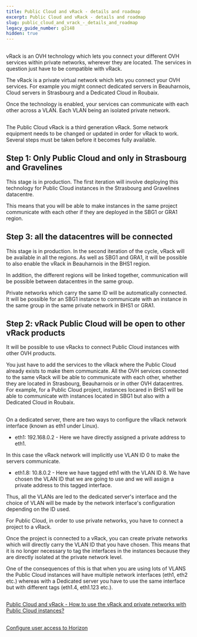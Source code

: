 ```yaml
---
title: Public Cloud and vRack - details and roadmap
excerpt: Public Cloud and vRack - details and roadmap
slug: public_cloud_and_vrack_-_details_and_roadmap
legacy_guide_number: g2148
hidden: true
---
```



## 
vRack is an OVH technology which lets you connect your different OVH services within private networks, wherever they are located. The services in question just have to be compatible with vRack. 

The vRack is a private virtual network which lets you connect your OVH services. For example you might connect dedicated servers in Beauharnois, Cloud servers in Strasbourg and a Dedicated Cloud in Roubaix.

Once the technology is enabled, your services can communicate with each other across a VLAN. Each VLAN being an isolated private network.


## 
The Public Cloud vRack is a third generation vRack. Some network equipment needs to be changed or updated in order for vRack to work. Several steps must be taken before it becomes fully available.


## Step 1: Only Public Cloud and only in Strasbourg and Gravelines
This stage is in production.
The first iteration will involve deploying this technology for Public Cloud instances in the Strasbourg and Gravelines datacentre.

This means that you will be able to make instances in the same project communicate with each other if they are deployed in the SBG1 or GRA1 region.


## Step 3: all the datacentres will be connected
This stage is in production.
In the second iteration of the cycle, vRack will be available in all the regions. As well as SBG1 and GRA1, it will be possible to also enable the vRack in Beauharnois in the BHS1 region. 

In addition, the different regions will be linked together, communication will be possible between datacentres in the same group. 

Private networks which carry the same ID will be automatically connected. It will be possible for an SBG1 instance to communicate with an instance in the same group in the same private network in BHS1 or GRA1.


## Step 2: vRack Public Cloud will be open to other vRack products
It will be possible to use vRacks to connect Public Cloud instances with other OVH products. 

You just have to add the services to the vRack where the Public Cloud already exists to make them communicate. All the OVH services connected to the same vRack will be able to communicate with each other, whether they are located in Strasbourg, Beauharnois or in other OVH datacentres. For example, for a Public Cloud project, instances locared in BHS1 will be able to communicate with instances located in SBG1 but also with a Dedicated Cloud in Roubaix.


## 
On a dedicated server, there are two ways to configure the vRack network interface (known as eth1 under Linux).


- eth1: 192.168.0.2 - Here we have directly assigned a private address to eth1.

In this case the vRack network will implicitly use VLAN ID 0 to make the servers communicate. 

- eth1.8: 10.8.0.2 - Here we have tagged eth1 with the VLAN ID 8. We have chosen the VLAN ID that we are going to use and we will assign a private address to this tagged interface. 


Thus, all the VLANs are led to the dedicated server's interface and the choice of VLAN will be made by the network interface's configuration depending on the ID used.

For Public Cloud, in order to use private networks, you have to connect a project to a vRack. 

Once the project is connected to a vRack, you can create private networks which will directly carry the VLAN ID that you have chosen. This means that it is no longer necessary to tag the interfaces in the instances because they are directly isolated at the private network level. 

One of the consequences of this is that when you are using lots of VLANS the Public Cloud instances will have multiple network interfaces (eth1, eth2 etc.) whereas with a Dedicated server you have to use the same interface but with different tags (eth1.4, eth1.123 etc.).


## 
[Public Cloud and vRack - How to use the vRack and private networks with Public Cloud instances?]({legacy}2162)


## 
[Configure user access to Horizon](../configure_user_access_to_horizon/)

